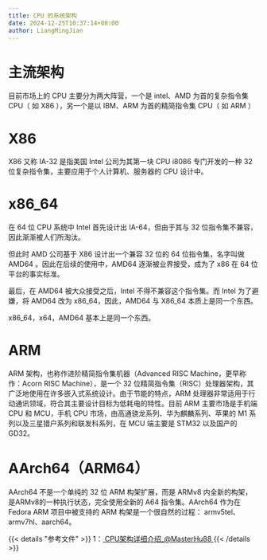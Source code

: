 ```yaml
---
title: CPU 的系统架构
date: 2024-12-25T10:37:14+08:00
author: LiangMingJian
---
```


# 主流架构

目前市场上的 CPU 主要分为两大阵营，一个是 intel、AMD 为首的复杂指令集 CPU（ 如 X86 ），另一个是以 IBM、ARM 为首的精简指令集 CPU（ 如 ARM ）

# X86

X86 又称 IA-32 是指美国 Intel 公司为其第一块 CPU i8086 专门开发的一种 32 位复杂指令集，主要应用于个人计算机、服务器的 CPU 设计中。

# x86_64

在 64 位 CPU 系统中 Intel 首先设计出 IA-64，但由于其与 32 位指令集不兼容，因此渐渐被人们所淘汰。

但此时 AMD 公司基于 X86 设计出一个兼容 32 位的 64 位指令集，名字叫做 AMD64 。因此在后续的使用中，AMD64 逐渐被业界接受，成为了 x86 在 64 位平台的事实标准。

最后，在 AMD64 被大众接受之后，Intel 不得不兼容这个指令集。而 Intel 为了避嫌，将 AMD64 改为 x86_64，因此，AMD64 与 X86_64 本质上是同一个东西。

x86_64，x64，AMD64 基本上是同一个东西。

# ARM

ARM 架构，也称作进阶精简指令集机器（Advanced RISC Machine，更早称作：Acorn RISC Machine），是一个 32 位精简指令集（RISC）处理器架构，其广泛地使用在许多嵌入式系统设计。由于节能的特点，ARM 处理器非常适用于行动通讯领域，符合其主要设计目标为低耗电的特性。目前 ARM 主要市场是手机端 CPU 和 MCU，手机 CPU 市场，由高通骁龙系列、华为麒麟系列、苹果的 M1 系列以及三星猎户系列和联发科系列，在 MCU 端主要是 STM32 以及国产的 GD32。

# AArch64（ARM64）

AArch64 不是一个单纯的 32 位 ARM 构架扩展，而是 ARMv8 内全新的构架，是ARMv8的一种执行状态，完全使用全新的 A64 指令集。AArch64 作为在 Fedora ARM 项目中被支持的 ARM 构架是一个很自然的过程： armv5tel、armv7hl、aarch64。

{{< details "参考文件" >}} 
1：[ CPU架构详细介绍_@MasterHu88 ](https://blog.csdn.net/qq_34160841/article/details/105744375)
{{< /details >}}
